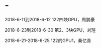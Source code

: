 # -
2018-6-11到2018-6-12
122四块GPU，周鹏豪

2018-6-23到2018-6-30
第2、3块GPU，刘瑄

2018-6-21-2018-6-25
122的GPU1，秦亿青
